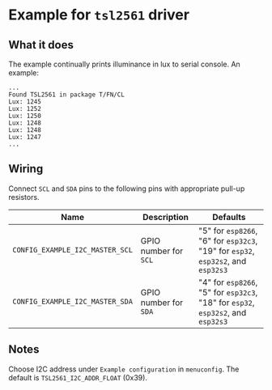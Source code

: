# Example for `tsl2561` driver

## What it does

The example continually prints illuminance in lux to serial console. An
example:

```console
...
Found TSL2561 in package T/FN/CL
Lux: 1245
Lux: 1252
Lux: 1250
Lux: 1248
Lux: 1248
Lux: 1247
...
```

## Wiring

Connect `SCL` and `SDA` pins to the following pins with appropriate pull-up
resistors.

| Name | Description | Defaults |
|------|-------------|----------|
| `CONFIG_EXAMPLE_I2C_MASTER_SCL` | GPIO number for `SCL` | "5" for `esp8266`, "6" for `esp32c3`, "19" for `esp32`, `esp32s2`, and `esp32s3` |
| `CONFIG_EXAMPLE_I2C_MASTER_SDA` | GPIO number for `SDA` | "4" for `esp8266`, "5" for `esp32c3`, "18" for `esp32`, `esp32s2`, and `esp32s3` |

## Notes

Choose I2C address under `Example configuration` in `menuconfig`. The default is
`TSL2561_I2C_ADDR_FLOAT` (0x39).
